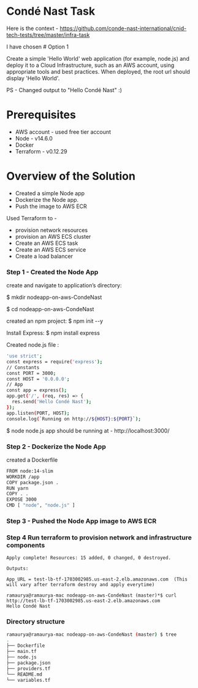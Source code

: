 # Condé Nast Task

Here is the context - https://github.com/conde-nast-international/cnid-tech-tests/tree/master/infra-task

I have chosen # Option 1

Create a simple 'Hello World' web application (for example, node.js) and deploy it to a Cloud Infrastructure, such as an AWS account, using appropriate tools and best practices. When deployed, the root url should display 'Hello World'.

PS - Changed output to "Hello Condé Nast" :) 

# Prerequisites
* AWS account - used free tier account
* Node - v14.6.0
* Docker 
* Terraform  -  v0.12.29

# Overview of the Solution

* Created a simple Node app
* Dockerize the Node app.
* Push the image to AWS ECR 

Used Terraform to - 
* provision network resources
* provision an AWS ECS cluster
* Create an AWS ECS task
* Create an AWS ECS service
* Create a load balancer

### Step 1 - Created the Node App
create and navigate to application’s directory:

$ mkdir nodeapp-on-aws-CondeNast


$ cd nodeapp-on-aws-CondeNast


created an npm project:
$ npm init --y

Install Express:
$ npm install express

Created node.js file :

```sh 
'use strict';
const express = require('express');
// Constants
const PORT = 3000;
const HOST = '0.0.0.0';
// App
const app = express();
app.get('/', (req, res) => {
  res.send('Hello Condé Nast');
});
app.listen(PORT, HOST);
console.log(`Running on http://${HOST}:${PORT}`);
```

$ node node.js
app should be running at - http://localhost:3000/

### Step 2 - Dockerize the Node App
created a Dockerfile

```sh
FROM node:14-slim
WORKDIR /app
COPY package.json .
RUN yarn
COPY . .
EXPOSE 3000
CMD [ "node", "node.js" ]
```

### Step 3 - Pushed the Node App image to AWS ECR

### Step 4 Run terraform to provision network and infrastructure components 
```
Apply complete! Resources: 15 added, 0 changed, 0 destroyed.

Outputs:

App_URL = test-lb-tf-1703002985.us-east-2.elb.amazonaws.com  (This will vary after terraform destroy and apply everytime)

ramaurya@ramaurya-mac nodeapp-on-aws-CondeNast (master)*$ curl http://test-lb-tf-1703002985.us-east-2.elb.amazonaws.com
Hello Condé Nast
```

### Directory structure 

```sh
ramaurya@ramaurya-mac nodeapp-on-aws-CondeNast (master) $ tree
.
├── Dockerfile
├── main.tf
├── node.js
├── package.json
├── providers.tf
└── README.md
└── variables.tf
```

